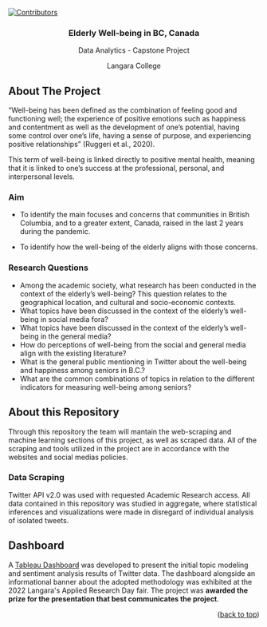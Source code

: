 <div id="top"></div>

[![Contributors][contributors-shield]][contributors-url]

<div align="center">
  <h3 align="center">Elderly Well-being in BC, Canada</h3>
  <p align="center">
    Data Analytics - Capstone Project
  </p>
  <p align="center">
    Langara College
  </p>
</div>

<!-- ABOUT THE PROJECT -->
## About The Project

“Well-being has been defined as the combination of feeling good and functioning well; the experience of positive emotions
such as happiness and contentment as well as the development of one’s potential, having some control over one’s life,
having a sense of purpose, and experiencing positive relationships” (Ruggeri et al., 2020).

This term of well-being is linked directly to positive mental health, meaning that it is linked to one’s success at the
professional, personal, and interpersonal levels. 

### Aim
- To identify the main focuses and concerns that communities in British Columbia, and to a greater extent, Canada, raised
in the last 2 years during the pandemic.

- To identify how the well-being of the elderly aligns with those concerns.

### Research Questions
-	Among the academic society, what research has been conducted in the context of the elderly’s well-being? This question
relates to the geographical location, and cultural and socio-economic contexts.
-	What topics have been discussed in the context of the elderly’s well-being in social media fora?
-	What topics have been discussed in the context of the elderly’s well-being in the general media?
-	How do perceptions of well-being from the social and general media align with the existing literature?
-	What is the general public mentioning in Twitter about the well-being and happiness among seniors in B.C.?
-	What are the common combinations of topics in relation to the different indicators for measuring well-being among
seniors?

## About this Repository

Through this repository the team will mantain the web-scraping and machine learning sections of this project, as well as
scraped data. All of the scraping and tools utilized in the project are in accordance with the websites and social medias
policies.

### Data Scraping

Twitter API v2.0 was used with requested Academic Research access. All data contained in this repository was studied in aggregate, where statistical inferences and visualizations were made in disregard of individual analysis of isolated tweets.

## Dashboard

A [Tableau Dashboard](https://public.tableau.com/app/profile/erich6116/viz/Elderly_Well-being_online/Elderly_Well-being) was developed to present the initial topic modeling and sentiment analysis results of Twitter data. The dashboard alongside an informational banner about the adopted methodology was exhibited at the 2022 Langara's Applied Research Day fair. The project was **awarded the prize for the presentation that best communicates the project**.

<p align="right">(<a href="#top">back to top</a>)</p>

<!-- MARKDOWN LINKS & IMAGES -->
<!-- https://www.markdownguide.org/basic-syntax/#reference-style-links -->
[contributors-shield]: https://img.shields.io/github/contributors/erich-hs/Elderly-Wellbeing.svg?style=for-the-badge
[contributors-url]: https://github.com/erich-hs/Elderly-Wellbeing/graphs/contributors
